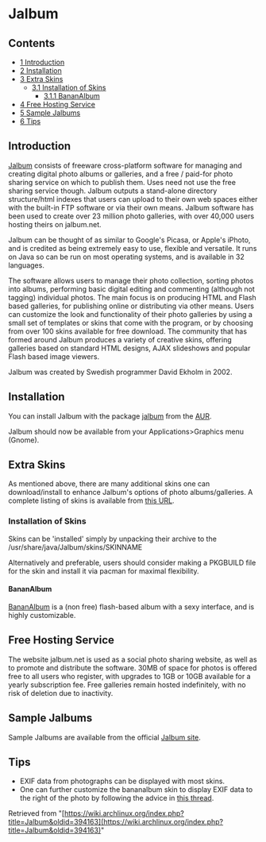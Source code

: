 # Jalbum

## Contents

*   [1 Introduction](#Introduction)
*   [2 Installation](#Installation)
*   [3 Extra Skins](#Extra_Skins)
    *   [3.1 Installation of Skins](#Installation_of_Skins)
        *   [3.1.1 BananAlbum](#BananAlbum)
*   [4 Free Hosting Service](#Free_Hosting_Service)
*   [5 Sample Jalbums](#Sample_Jalbums)
*   [6 Tips](#Tips)

## Introduction

[Jalbum](http://jalbum.net/) consists of freeware cross-platform software for managing and creating digital photo albums or galleries, and a free / paid-for photo sharing service on which to publish them. Uses need not use the free sharing service though. Jalbum outputs a stand-alone directory structure/html indexes that users can upload to their own web spaces either with the built-in FTP software or via their own means. Jalbum software has been used to create over 23 million photo galleries, with over 40,000 users hosting theirs on jalbum.net.

Jalbum can be thought of as similar to Google's Picasa, or Apple's iPhoto, and is credited as being extremely easy to use, flexible and versatile. It runs on Java so can be run on most operating systems, and is available in 32 languages.

The software allows users to manage their photo collection, sorting photos into albums, performing basic digital editing and commenting (although not tagging) individual photos. The main focus is on producing HTML and Flash based galleries, for publishing online or distributing via other means. Users can customize the look and functionality of their photo galleries by using a small set of templates or skins that come with the program, or by choosing from over 100 skins available for free download. The community that has formed around Jalbum produces a variety of creative skins, offering galleries based on standard HTML designs, AJAX slideshows and popular Flash based image viewers.

Jalbum was created by Swedish programmer David Ekholm in 2002.

## Installation

You can install Jalbum with the package [jalbum](https://aur.archlinux.org/packages/jalbum/) from the [AUR](/index.php/AUR "AUR").

Jalbum should now be available from your Applications>Graphics menu (Gnome).

## Extra Skins

As mentioned above, there are many additional skins one can download/install to enhance Jalbum's options of photo albums/galleries. A complete listing of skins is available from [this URL](http://jalbum.net/skins).

### Installation of Skins

Skins can be 'installed' simply by unpacking their archive to the /usr/share/java/Jalbum/skins/SKINNAME

Alternatively and preferable, users should consider making a PKGBUILD file for the skin and install it via pacman for maximal flexibility.

#### BananAlbum

[BananAlbum](http://www.bananalbum.net) is a (non free) flash-based album with a sexy interface, and is highly customizable.

## Free Hosting Service

The website jalbum.net is used as a social photo sharing website, as well as to promote and distribute the software. 30MB of space for photos is offered free to all users who register, with upgrades to 1GB or 10GB available for a yearly subscription fee. Free galleries remain hosted indefinitely, with no risk of deletion due to inactivity.

## Sample Jalbums

Sample Jalbums are available from the official [Jalbum site](http://jalbum.net/explore/popular/).

## Tips

*   EXIF data from photographs can be displayed with most skins.
*   One can further customize the bananalbum skin to display EXIF data to the right of the photo by following the advice in [this thread](http://jalbum.net/forum/thread.jspa?threadID=29443).

Retrieved from "[https://wiki.archlinux.org/index.php?title=Jalbum&oldid=394163](https://wiki.archlinux.org/index.php?title=Jalbum&oldid=394163)"